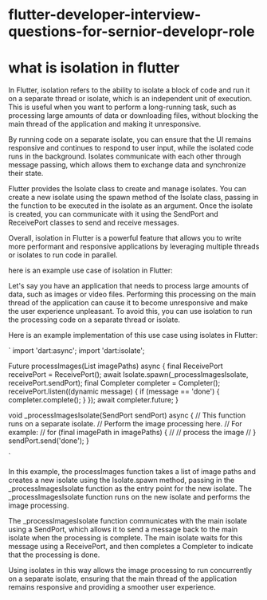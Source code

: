 # flutter-developer-interview-questions-for-sernior-developr-role

# what is isolation in flutter
<p>In Flutter, isolation refers to the ability to isolate a block of code and run it on a separate thread or isolate, which is an independent unit of execution. This is useful when you want to perform a long-running task, such as processing large amounts of data or downloading files, without blocking the main thread of the application and making it unresponsive.

By running code on a separate isolate, you can ensure that the UI remains responsive and continues to respond to user input, while the isolated code runs in the background. Isolates communicate with each other through message passing, which allows them to exchange data and synchronize their state.

Flutter provides the Isolate class to create and manage isolates. You can create a new isolate using the spawn method of the Isolate class, passing in the function to be executed in the isolate as an argument. Once the isolate is created, you can communicate with it using the SendPort and ReceivePort classes to send and receive messages.

Overall, isolation in Flutter is a powerful feature that allows you to write more performant and responsive applications by leveraging multiple threads or isolates to run code in parallel.</p>
<p>here is an example use case of isolation in Flutter:

Let's say you have an application that needs to process large amounts of data, such as images or video files. Performing this processing on the main thread of the application can cause it to become unresponsive and make the user experience unpleasant. To avoid this, you can use isolation to run the processing code on a separate thread or isolate.

Here is an example implementation of this use case using isolates in Flutter:</p>

`
import 'dart:async';
import 'dart:isolate';

Future<void> processImages(List<String> imagePaths) async {
  final ReceivePort receivePort = ReceivePort();
  await Isolate.spawn(_processImagesIsolate, receivePort.sendPort);
  final Completer<void> completer = Completer<void>();
  receivePort.listen((dynamic message) {
    if (message == 'done') {
      completer.complete();
    }
  });
  await completer.future;
}

void _processImagesIsolate(SendPort sendPort) async {
  // This function runs on a separate isolate.
  // Perform the image processing here.
  // For example:
  // for (final imagePath in imagePaths) {
  //   // process the image
  // }
  sendPort.send('done');
}

`
<p>
In this example, the processImages function takes a list of image paths and creates a new isolate using the Isolate.spawn method, passing in the _processImagesIsolate function as the entry point for the new isolate. The _processImagesIsolate function runs on the new isolate and performs the image processing.

The _processImagesIsolate function communicates with the main isolate using a SendPort, which allows it to send a message back to the main isolate when the processing is complete. The main isolate waits for this message using a ReceivePort, and then completes a Completer to indicate that the processing is done.

Using isolates in this way allows the image processing to run concurrently on a separate isolate, ensuring that the main thread of the application remains responsive and providing a smoother user experience.
</p>
